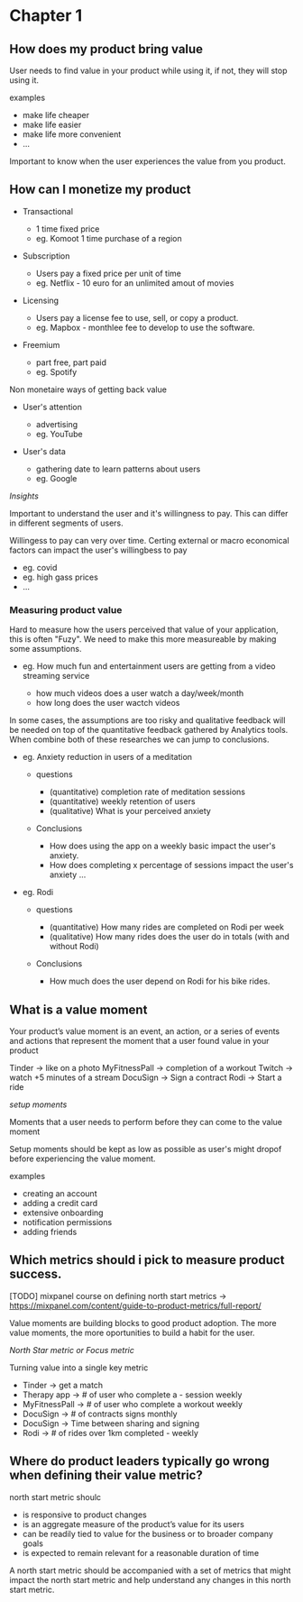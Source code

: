 # Chapter 1

## How does my product bring value

User needs to find value in your product while using it, if not, they will stop using it.

examples

- make life cheaper
- make life easier
- make life more convenient
- ...

Important to know when the user experiences the value from you product.

## How can I monetize my product

- Transactional

  - 1 time fixed price
  - eg. Komoot 1 time purchase of a region

- Subscription

  - Users pay a fixed price per unit of time
  - eg. Netflix - 10 euro for an unlimited amout of movies

- Licensing

  - Users pay a license fee to use, sell, or copy a product.
  - eg. Mapbox - monthlee fee to develop to use the software.

- Freemium
  - part free, part paid
  - eg. Spotify

Non monetaire ways of getting back value

- User's attention

  - advertising
  - eg. YouTube

- User's data
  - gathering date to learn patterns about users
  - eg. Google

_Insights_

Important to understand the user and it's willingness to pay.
This can differ in different segments of users.

Willingess to pay can very over time. Certing external or macro economical factors can impact the user's willingbess to pay

- eg. covid
- eg. high gass prices
- ...

### Measuring product value

Hard to measure how the users perceived that value of your application, this is often "Fuzy". We need to make this more measureable by making some assumptions.

- eg. How much fun and entertainment users are getting from a video streaming service

  - how much videos does a user watch a day/week/month
  - how long does the user wactch videos

In some cases, the assumptions are too risky and qualitative feedback will be needed on top of the quantitative feedback gathered by Analytics tools. When combine both of these researches we can jump to conclusions.

- eg. Anxiety reduction in users of a meditation

  - questions

    - (quantitative) completion rate of meditation sessions
    - (quantitative) weekly retention of users
    - (qualitative) What is your perceived anxiety

  - Conclusions
    - How does using the app on a weekly basic impact the user's anxiety.
    - How does completing x percentage of sessions impact the user's anxiety
      ...

- eg. Rodi

  - questions

    - (quantitative) How many rides are completed on Rodi per week
    - (qualitative) How many rides does the user do in totals (with and without Rodi)

  - Conclusions
    - How much does the user depend on Rodi for his bike rides.

## What is a value moment

Your product’s value moment is an event, an action, or a series of events and actions that represent the moment that a user found value in your product

Tinder -> like on a photo
MyFitnessPall -> completion of a workout
Twitch -> watch +5 minutes of a stream
DocuSign -> Sign a contract
Rodi -> Start a ride

_setup moments_

Moments that a user needs to perform before they can come to the value moment

Setup moments should be kept as low as possible as user's might dropof before experiencing the value moment.

examples

- creating an account
- adding a credit card
- extensive onboarding
- notification permissions
- adding friends

## Which metrics should i pick to measure product success.

[TODO] mixpanel course on defining north start metrics -> https://mixpanel.com/content/guide-to-product-metrics/full-report/

Value moments are building blocks to good product adoption. The more value moments, the more oportunities to build a habit for the user.

_North Star metric or Focus metric_

Turning value into a single key metric

- Tinder -> get a match
- Therapy app -> # of user who complete a - session weekly
- MyFitnessPall -> # of user who complete a workout weekly
- DocuSign -> # of contracts signs monthly
- DocuSign -> Time between sharing and signing
- Rodi -> # of rides over 1km completed - weekly

## Where do product leaders typically go wrong when defining their value metric?

north start metric shoulc

- is responsive to product changes
- is an aggregate measure of the product’s value for its users
- can be readily tied to value for the business or to broader company goals
- is expected to remain relevant for a reasonable duration of time

A north start metric should be accompanied with a set of metrics that might impact the north start metric and help understand any changes in this north start metric.
